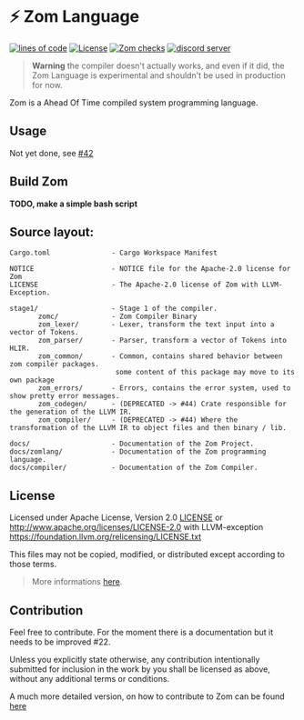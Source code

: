 # ⚡ Zom Language

[![lines of code](https://tokei.rs/b1/github/zom-lang/zom)](https://github.com/Aaronepower/tokei)
[![License][licence-badge]](https://github.com/zom-lang/zom/tree/main#license)
[![Zom checks](https://github.com/zom-lang/zom/actions/workflows/checks_zom.yml/badge.svg)](https://github.com/zom-lang/zom/actions/workflows/checks_zom.yml)
[![discord server](https://img.shields.io/discord/1115546838729240596?label=Discord%20Server&color=5765F2)](https://discord.gg/pcDknYP9Bf)

[licence-badge]: https://img.shields.io/badge/License-%20Apache--2.0%20with%20LLVM--Exception-lightblue

> **Warning**
> the compiler doesn't actually works, and even if it did, the Zom Language is experimental and shouldn't be used in production for now.

Zom is a Ahead Of Time compiled system programming language.

<!--
## Features

* **Safe**, using a system inspired by C++ *RAII* and Rust *OBRM*, Zom automatically clears data when they can't be accessed anymore.
* **Comptime**, Zom doesn't have macros or preprocessor but compile-time execution of code without RT overhead.
* **Pointers**, Zom have pointers; slices, a pointer with a runtime length, and array, a pointer with length at compile-time, to empower safety.
* **Type as value**, Zom treat types as values. You can pass type as argument to functions, 

## Examples

* **Hello World!**

```zom
const print = @import("std").debug.print;

func main() void {
  print("Hello world!");
}
```

* **Recursive Fibonacci**

```zom
func fibonacci(n: u32) u32 {
  if n <= 1 {
    return n;
  }
  fibonacci(n - 1) + fibonacci(n - 2)
}
```

* **Generics**

*This code is experimental and doesn't actually works (and compile), it's just a proof of concept.*

```zom
/// Reference Counted Smart Pointer
pub func Rc(T: type) type {
  const RcInner = struct {
    count: usize,
    data: T,
  };
  return struct {
    ptr: *RcInner,

    /// Create an Rc for a Pointer
    pub func from_ptr(ptr: *T) Self {
      return Rc(T) {
        ptr: _ {
          count: 1,
          ptr: *T
        }
      }
    }

    /// Increase the count of references to the data.
    func increase_count(self: *Self) void {
      self->ptr->count += 1;
    }

    /// Decrease the count of references to the data.
    func decrease_count(self: *Self) void {
      self->ptr->count -= 1;
    }

    /// Clone the Rc into a new Rc.
    pub func clone(self: *Self) Self {
      self->increase_count();
      return Self {
        ptr: self->ptr
      }
    }
  }
}

/// Implementation of the trait 'Drop' for every Rc, because T is a generic expression.
impl(T) Drop for Rc(T) {
  func drop(self: Self) void {
    (&self).decrease_count();
    if self.ptr->count == 0 {
      self.ptr->data.drop();
    }
  }
}
```
-->
## Usage

Not yet done, see [#42](https://github.com/zom-lang/zom/issues/42)

## Build Zom

**TODO, make a simple bash script**

## Source layout:
```
Cargo.toml               - Cargo Workspace Manifest

NOTICE                   - NOTICE file for the Apache-2.0 license for Zom
LICENSE                  - The Apache-2.0 license of Zom with LLVM-Exception.

stage1/                  - Stage 1 of the compiler.
       zomc/             - Zom Compiler Binary
       zom_lexer/        - Lexer, transform the text input into a vector of Tokens.
       zom_parser/       - Parser, transform a vector of Tokens into HLIR.
       zom_common/       - Common, contains shared behavior between zom compiler packages.
                          some content of this package may move to its own package
       zom_errors/       - Errors, contains the error system, used to show pretty error messages.
       zom_codegen/      - (DEPRECATED -> #44) Crate responsible for the generation of the LLVM IR.
       zom_compiler/     - (DEPRECATED -> #44) Where the transformation of the LLVM IR to object files and then binary / lib.

docs/                    - Documentation of the Zom Project.
docs/zomlang/            - Documentation of the Zom programming language.
docs/compiler/           - Documentation of the Zom Compiler.
```

## License

Licensed under Apache License, Version 2.0 [LICENSE](/LICENSE) or <http://www.apache.org/licenses/LICENSE-2.0> 
with LLVM-exception <https://foundation.llvm.org/relicensing/LICENSE.txt>

This files may not be copied, modified, or distributed except according to those terms.

> More informations [here](/NOTICE).

## Contribution

Feel free to contribute. For the moment there is a documentation but it needs to be improved #22.

Unless you explicitly state otherwise, any contribution intentionally submitted
for inclusion in the work by you shall be licensed as above, without any
additional terms or conditions.

A much more detailed version, on how to contribute to Zom can be found [here](/CONTRIBUTING.md)
